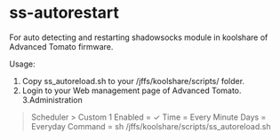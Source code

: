 # ss-autorestart

For auto detecting and restarting shadowsocks module in koolshare of Advanced Tomato firmware.

Usage:
1. Copy ss_autoreload.sh to your /jffs/koolshare/scripts/ folder.
2. Login to your Web management page of Advanced Tomato.
3.Administration 
  > Scheduler 
     > Custom 1
        Enabled = ✓
        Time = Every Minute
        Days = Everyday
        Command = sh /jffs/koolshare/scripts/ss_autoreload.sh
     


